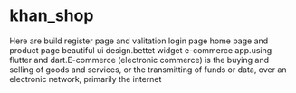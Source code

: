 # khan_shop
Here are build register page and valitation login page home page and product page beautiful ui design.bettet widget
e-commerce app.using flutter and dart.E-commerce (electronic commerce) is the buying and selling of goods and services, or the transmitting of funds or data, over an electronic network, primarily the internet
